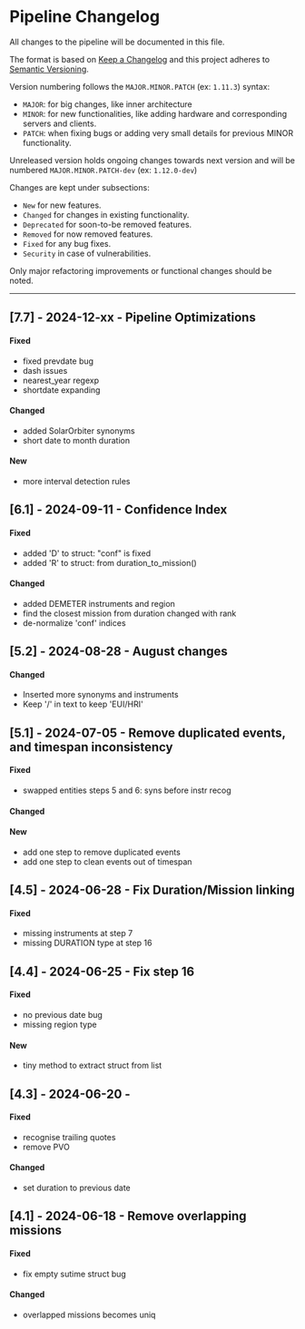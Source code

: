 # Pipeline Changelog
All changes to the pipeline will be documented in this file.

The format is based on [Keep a Changelog](http://keepachangelog.com/en/1.0.0/)
and this project adheres to [Semantic Versioning](http://semver.org/spec/v2.0.0.html).

Version numbering follows the `MAJOR.MINOR.PATCH` (ex: `1.11.3`) syntax:

- `MAJOR`: for big changes, like inner architecture
- `MINOR`: for new functionalities, like adding hardware and corresponding servers and clients.
- `PATCH`: when fixing bugs or adding very small details for previous MINOR functionality.

Unreleased version holds ongoing changes towards next version and will be numbered
`MAJOR.MINOR.PATCH-dev` (ex: `1.12.0-dev`)

Changes are kept under subsections:

- `New` for new features.
- `Changed` for changes in existing functionality.
- `Deprecated` for soon-to-be removed features.
- `Removed` for now removed features.
- `Fixed` for any bug fixes.
- `Security` in case of vulnerabilities.

Only major refactoring improvements or functional changes should be noted.

--------------------------------------------------------------------------------
## [7.7] - 2024-12-xx - Pipeline Optimizations
#### Fixed
- fixed prevdate bug 
- dash issues
- nearest_year regexp
- shortdate expanding
#### Changed
- added SolarOrbiter synonyms
- short date to month duration
#### New
- more interval detection rules

## [6.1] - 2024-09-11 - Confidence Index
#### Fixed
- added 'D' to struct: "conf" is fixed
- added 'R' to struct: from duration_to_mission()
#### Changed
- added DEMETER instruments and region
- find the closest mission from duration changed with rank
- de-normalize 'conf' indices

## [5.2] - 2024-08-28 - August changes
#### Changed
- Inserted more synonyms and instruments
- Keep '/' in text to keep 'EUI/HRI'

## [5.1] - 2024-07-05 - Remove duplicated events, and timespan inconsistency
#### Fixed
- swapped entities steps 5 and 6: syns before instr recog
#### Changed
#### New
- add one step to remove duplicated events 
- add one step to clean events out of timespan

## [4.5] - 2024-06-28 - Fix Duration/Mission linking
#### Fixed
- missing instruments at step 7
- missing DURATION type at step 16

## [4.4] - 2024-06-25 - Fix step 16
#### Fixed
- no previous date bug
- missing region type
#### New
- tiny method to extract struct from list

## [4.3] - 2024-06-20 -
#### Fixed
- recognise trailing quotes
- remove PVO
#### Changed
- set duration to previous date

## [4.1] - 2024-06-18 - Remove overlapping missions
#### Fixed
- fix empty sutime struct bug
#### Changed
- overlapped missions becomes uniq
